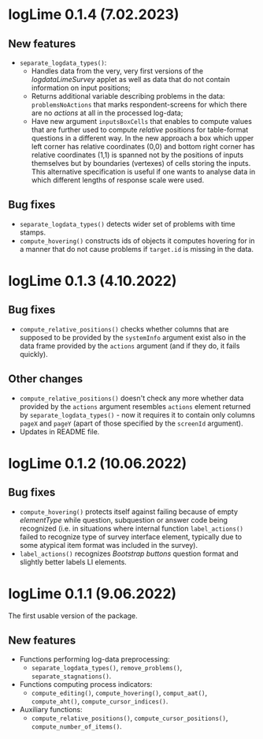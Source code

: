 # logLime 0.1.4 (7.02.2023)

## New features

-   `separate_logdata_types()`:
    -   Handles data from the very, very first versions of the *logdataLimeSurvey* applet as well as data that do not contain information on input positions;
    -   Returns additional variable describing problems in the data: `problemsNoActions` that marks respondent-screens for which there are no *actions* at all in the processed log-data;
    -   Have new argument `inputsBoxCells` that enables to compute values that are further used to compute *relative* positions for table-format questions in a different way. In the new approach a box which upper left corner has relative coordinates (0,0) and bottom right corner has relative coordinates (1,1) is spanned not by the positions of inputs themselves but by boundaries (vertexes) of cells storing the inputs. This alternative specification is useful if one wants to analyse data in which different lengths of response scale were used.

## Bug fixes

-   `separate_logdata_types()` detects wider set of problems with time stamps.
-   `compute_hovering()` constructs ids of objects it computes hovering for in a manner that do not cause problems if `target.id` is missing in the data.

# logLime 0.1.3 (4.10.2022)

## Bug fixes

-   `compute_relative_positions()` checks whether columns that are supposed to be provided by the `systemInfo` argument exist also in the data frame provided by the `actions` argument (and if they do, it fails quickly).

## Other changes

-   `compute_relative_positions()` doesn't check any more whether data provided by the `actions` argument resembles `actions` element returned by `separate_logdata_types()` - now it requires it to contain only columns `pageX` and `pageY` (apart of those specified by the `screenId` argument).
-   Updates in README file.

# logLime 0.1.2 (10.06.2022)

## Bug fixes

-   `compute_hovering()` protects itself against failing because of empty *elementType* while question, subquestion or answer code being recognized (i.e. in situations where internal function `label_actions()` failed to recognize type of survey interface element, typically due to some atypical item format was included in the survey).
-   `label_actions()` recognizes *Bootstrap buttons* question format and slightly better labels LI elements.

# logLime 0.1.1 (9.06.2022)

The first usable version of the package.

## New features

-   Functions performing log-data preprocessing:
    -   `separate_logdata_types()`, `remove_problems()`, `separate_stagnations()`.
-   Functions computing process indicators:
    -   `compute_editing()`, `compute_hovering()`, `comput_aat()`, `compute_aht()`, `compute_cursor_indices()`.
-   Auxiliary functions:
    -   `compute_relative_positions()`, `compute_cursor_positions()`, `compute_number_of_items()`.
